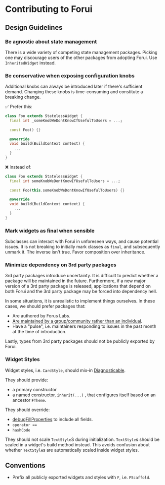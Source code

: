 # Contributing to Forui

## Design Guidelines

### Be agnostic about state management

There is a wide variety of competing state management packages. Picking one may discourage users of the other packages 
from adopting Forui. Use `InheritedWidget` instead.

### Be conservative when exposing configuration knobs

Additional knobs can always be introduced later if there's sufficient demand. Changing these knobs is time-consuming and
constitute a breaking change.

✅ Prefer this:
```dart
class Foo extends StatelessWidget {
  final int _someKnobWeDontKnowIfUsefulToUsers = ...;
  
  const Foo() {}
  
  @override
  void build(BuildContext context) {
    ...
  }
}
```

❌ Instead of:
```dart
class Foo extends StatelessWidget {
  final int someKnobWeDontKnowIfUsefulToUsers = ...;
  
  const Foo(this.someKnobWeDontKnowIfUsefulToUsers) {}
  
  @override
  void build(BuildContext context) {
    ...
  }
}
```

### Mark widgets as final when sensible

Subclasses can interact with Forui in unforeseen ways, and cause potential issues. It is not breaking to initially mark 
classes as `final`, and subsequently unmark it. The inverse isn't true. Favor composition over inheritance.

### Minimize dependency on 3rd party packages

3rd party packages introduce uncertainty. It is difficult to predict whether a package will be maintained in the future.
Furthermore, if a new major version of a 3rd party package is released, applications that depend on both Forui and the 
3rd party package may be forced into dependency hell. 

In some situations, it is unrealistic to implement things ourselves. In these cases, we should prefer packages that:
* Are authored by Forus Labs.
* [Are maintained by a group/community rather than an individual](https://en.wikipedia.org/wiki/Bus_factor).
* Have a "pulse", i.e. maintainers responding to issues in the past month at the time of introduction.

Lastly, types from 3rd party packages should not be publicly exported by Forui.

### Widget Styles

Widget styles, i.e. `CardStyle`, should mix-in [Diagnosticable](https://api.flutter.dev/flutter/foundation/Diagnosticable-mixin.html).

They should provide:
* a primary constructor
* a named constructor, `inherit(...)` , that configures itself based on an ancestor `FTheme`.

They should override:
* [debugFillProperties](https://api.flutter.dev/flutter/foundation/Diagnosticable/debugFillProperties.html)
  to include all fields.
* `operator ==`
* `hashCode`

They should not scale `TextStyle`S during initialization. `TextStyle`s should be scaled in a widget's build method instead.
This avoids confusion about whether `TextStyle`s are automatically scaled inside widget styles.


## Conventions

* Prefix all publicly exported widgets and styles with `F`, i.e. `FScaffold`.

